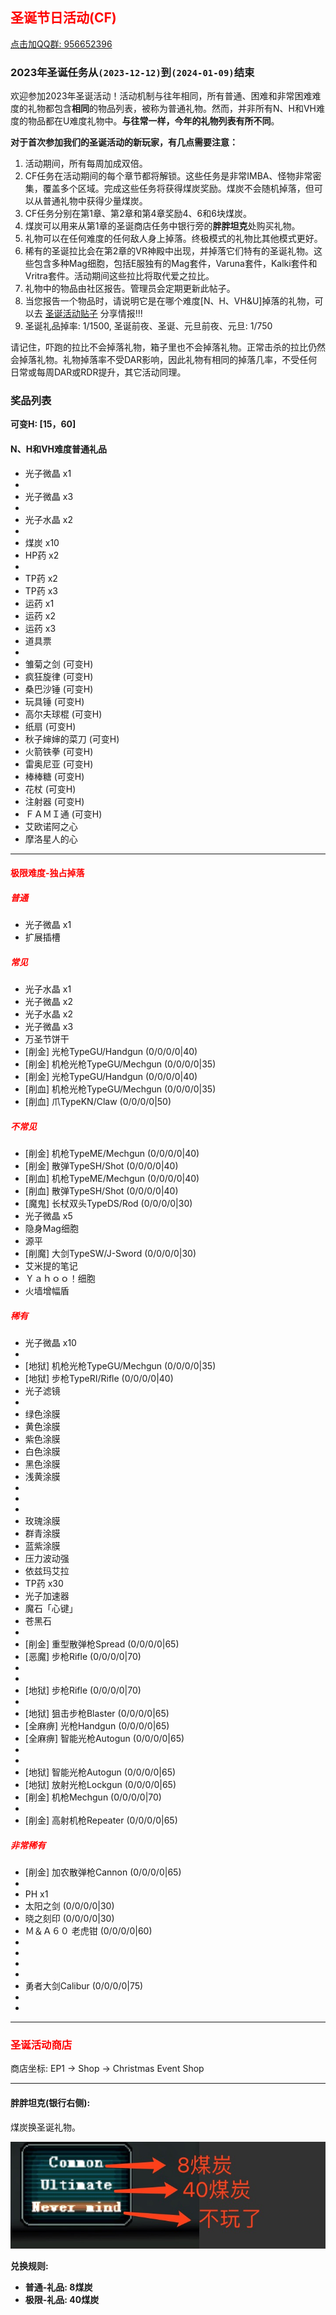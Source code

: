 ## <span style="color:red">圣诞节日活动(CF)</span>

<div>
    <a target="_blank"
       href="//shang.qq.com/wpa/qunwpa?idkey=95996b984b761d905d2d05e0ce765fa9ff720cfa9e6dbcde50fd179cd8867808">点击加QQ群: 956652396</a>
</div>

### 2023年圣诞任务从`(2023-12-12)`到`(2024-01-09)`结束

欢迎参加2023年圣诞活动！活动机制与往年相同，所有普通、困难和非常困难难度的礼物都包含**相同**的物品列表，被称为普通礼物。然而，并非所有N、H和VH难度的物品都在U难度礼物中。**与往常一样，今年的礼物列表有所不同**。

**对于首次参加我们的圣诞活动的新玩家，有几点需要注意：**

1. 活动期间，所有每周加成双倍。
2. CF任务在活动期间的每个章节都将解锁。这些任务是非常IMBA、怪物非常密集，覆盖多个区域。完成这些任务将获得煤炭奖励。煤炭不会随机掉落，但可以从普通礼物中获得少量煤炭。
3. CF任务分别在第1章、第2章和第4章奖励4、6和6块煤炭。
4. 煤炭可以用来从第1章的圣诞商店任务中银行旁的**胖胖坦克**处购买礼物。
5. 礼物可以在任何难度的任何敌人身上掉落。终极模式的礼物比其他模式更好。
6. 稀有的圣诞拉比会在第2章的VR神殿中出现，并掉落它们特有的圣诞礼物。这些包含多种Mag细胞，包括E服独有的Mag套件，Varuna套件，Kalki套件和Vritra套件。活动期间这些拉比将取代爱之拉比。
7. 礼物中的物品由社区报告。管理员会定期更新此帖子。
8. 当您报告一个物品时，请说明它是在哪个难度\[N、H、VH&U\]掉落的礼物，可以去 [圣诞活动贴子](https://www.pioneer2.net/community/threads/ephinea-christmas-2023-event-thread.27468/) 分享情报!!!
9. 圣诞礼品掉率: 1/1500, 圣诞前夜、圣诞、元旦前夜、元旦: 1/750

请记住，吓跑的拉比不会掉落礼物，箱子里也不会掉落礼物。正常击杀的拉比仍然会掉落礼物。礼物掉落率不受DAR影响，因此礼物有相同的掉落几率，不受任何日常或每周DAR或RDR提升，其它活动同理。


### 奖品列表

**可变H: \[15，60\]**

#### N、H和VH难度普通礼品

* 光子微晶 x1
* 
* 光子微晶 x3
* 
* 光子水晶 x2
* 
* 煤炭 x10
* HP药 x2
* 
* TP药 x2
* TP药 x3
* 运药 x1
* 运药 x2
* 运药 x3
* 道具票
* 
* 雏菊之剑 (可变H)
* 疯狂旋律 (可变H)
* 桑巴沙锤 (可变H)
* 玩具锤 (可变H)
* 高尔夫球棍 (可变H)
* 纸扇 (可变H)
* 秋子婶婶的菜刀 (可变H)
* 火箭铁拳 (可变H)
* 雷奥尼亚 (可变H)
* 棒棒糖 (可变H)
* 花杖 (可变H)
* 注射器 (可变H)
* ＦＡＭＩ通 (可变H)
* 艾欧诺阿之心
* 摩洛星人的心

--- 

#### <span style="color:red">极限难度-独占掉落</span>

##### <span style="color:red">普通</span>

* 光子微晶 x1
* 扩展插槽

##### <span style="color:red">常见</span>

* 光子水晶 x1
* 光子微晶 x2
* 光子水晶 x2
* 光子微晶 x3
* 万圣节饼干
* \[削金\] 光枪TypeGU/Handgun (0/0/0/0\|40)
* \[削金\] 机枪光枪TypeGU/Mechgun (0/0/0/0\|35)
* \[削金\] 光枪TypeGU/Handgun (0/0/0/0\|40)
* \[削血\] 机枪光枪TypeGU/Mechgun (0/0/0/0\|35)
* \[削血\] 爪TypeKN/Claw (0/0/0/0\|50)

##### <span style="color:red">不常见</span>

* \[削金\] 机枪TypeME/Mechgun (0/0/0/0\|40)
* \[削金\] 散弹TypeSH/Shot (0/0/0/0\|40)
* \[削血\] 机枪TypeME/Mechgun (0/0/0/0\|40)
* \[削血\] 散弹TypeSH/Shot (0/0/0/0\|40)
* \[魔鬼\] 长杖双头TypeDS/Rod (0/0/0/0\|30)
* 光子微晶 x5
* 隐身Mag细胞
* 源平
* \[削魔\] 大剑TypeSW/J-Sword (0/0/0/0\|30)
* 艾米提的笔记
* Ｙａｈｏｏ！细胞
* 火墙增幅盾

##### <span style="color:red">稀有</span> 

* 光子微晶 x10
* 
* \[地狱\] 机枪光枪TypeGU/Mechgun (0/0/0/0\|35)
* \[地狱\] 步枪TypeRI/Rifle (0/0/0/0\|40)
* 光子滤镜
* 
* 绿色涂膜
* 黄色涂膜
* 紫色涂膜
* 白色涂膜
* 黑色涂膜
* 浅黄涂膜
* 
* 
* 
* 玫瑰涂膜
* 群青涂膜
* 蓝紫涂膜
* 压力波动强
* 依兹玛艾拉
* TP药 x30
* 光子加速器
* 魔石「心键」
* 苍黑石
* 
* \[削金\] 重型散弹枪Spread (0/0/0/0\|65)
* \[恶魔\] 步枪Rifle (0/0/0/0\|70)
* 
* 
* \[地狱\] 步枪Rifle (0/0/0/0\|70)
* 
* \[地狱\] 狙击步枪Blaster (0/0/0/0\|65)
* \[全麻痹\] 光枪Handgun (0/0/0/0\|65)
* \[全麻痹\] 智能光枪Autogun (0/0/0/0\|65)
* 
* 
* \[地狱\] 智能光枪Autogun (0/0/0/0\|65)
* \[地狱\] 放射光枪Lockgun (0/0/0/0\|65)
* \[削金\] 机枪Mechgun (0/0/0/0\|70)
* 
* \[削金\] 高射机枪Repeater (0/0/0/0\|65)

##### <span style="color:red">非常稀有</span>

* \[削金\] 加农散弹枪Cannon (0/0/0/0\|65)
* 
* PH x1
* 太阳之剑 (0/0/0/0\|30)
* 晓之刻印 (0/0/0/0\|30)
* Ｍ＆Ａ６０ 老虎钳 (0/0/0/0\|60)
* 
* 
* 
* 
* 勇者大剑Calibur (0/0/0/0\|75)
* 
* 

---

### <span style="color:red">圣诞活动商店</span>

   商店坐标: EP1 -> Shop -> Christmas Event Shop

--- 

#### 胖胖坦克(银行右侧):

   煤炭换圣诞礼物。
   
   ![煤炭兑换菜单](../static/img/coalexchange.png)

**兑换规则:**

- **普通-礼品: 8煤炭**
- **极限-礼品: 40煤炭**

